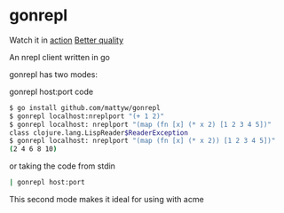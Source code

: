 gonrepl
=======

Watch it in [action](http://youtu.be/WkVL8p5ELrQ)
[Better quality](https://vimeo.com/77128688)

An nrepl client written in go

gonrepl has two modes: 

gonrepl host:port code

``` bash
$ go install github.com/mattyw/gonrepl
$ gonrepl localhost:nreplport "(+ 1 2)"
$ gonrepl localhost: nreplport "(map (fn [x] (* x 2) [1 2 3 4 5])"
class clojure.lang.LispReader$ReaderException
$ gonrepl localhost: nreplport "(map (fn [x] (* x 2)) [1 2 3 4 5])"
(2 4 6 8 10)
```

or taking the code from stdin

``` bash
| gonrepl host:port
```

This second mode makes it ideal for using with acme
